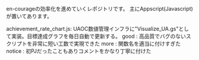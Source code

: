 en-courageの効率化を進めていくレポジトリです。
主にAppscript(Javascript)が置いてあります。

achievement_rate_chart.js: UAOC数値管理インフラに"Visualize_UA.gs"として実装。目標達成グラフを毎日自動で更新する。
  good : 高品質でバグのないスクリプトを非常に短い工数で実現できた
  more : 関数名を適当に付けすぎた
  notice : 初PJだったこともありコメントをかなり丁寧に付けた
